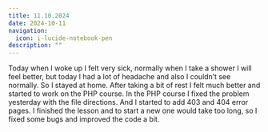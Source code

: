 ```yaml
---
title: 11.10.2024
date: 2024-10-11
navigation:
  icon: i-lucide-notebook-pen
description: ""
---
```


Today when I woke up I felt very sick, normally when I take a shower I will feel better, but today I had a lot of headache and also I couldn’t see normally. So I stayed at home. After taking a bit of rest I felt much better and started to work on the PHP course. In the PHP course I fixed the problem yesterday with the file directions. And I started to add 403 and 404 error pages. I finished the lesson and to start a new one would take too long, so I fixed some bugs and improved the code a bit. 

